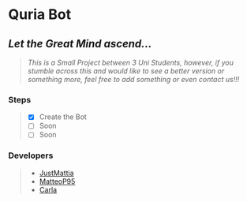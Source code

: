 # **Quria Bot**
## ***Let the Great Mind ascend...***

>_This is a Small Project between 3 Uni Students, however, if you stumble across this and would like to see a better version or something more, feel free to add something or even contact us!!!_

### **Steps**
>- [x] Create the Bot
>- [ ] Soon
>- [ ] Soon


### **Developers**
> - [JustMattia](https://github.com/JustMattia)
> - [MatteoP95](https://github.com/MatteoP95)
> - [Carla](https://github.com/)